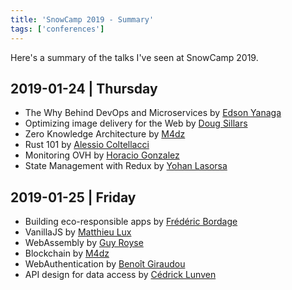 ```yaml
---
title: 'SnowCamp 2019 - Summary'
tags: ['conferences']
---
```


Here's a summary of the talks I've seen at SnowCamp 2019.

## 2019-01-24 | Thursday

- The Why Behind DevOps and Microservices by [Edson Yanaga](https://github.com/yanaga)
- Optimizing image delivery for the Web by [Doug Sillars](https://dougsillars.com)
- Zero Knowledge Architecture by [M4dz](https://m4dz.net)
- Rust 101 by [Alessio Coltellacci](https://github.com/NotBad4U)
- Monitoring OVH by [Horacio Gonzalez](https://github.com/lostinbrittany)
- State Management with Redux by [Yohan Lasorsa](https://github.com/sinedied)

## 2019-01-25 | Friday

- Building eco-responsible apps by [Frédéric Bordage](https://greenit.fr)
- VanillaJS by [Matthieu Lux](https://github.com/swiip)
- WebAssembly by [Guy Royse](https://github.com/guyroyse)
- Blockchain by [M4dz](https://m4dz.net)
- WebAuthentication by [Benoît Giraudou](https://github.com/joow)
- API design for data access by [Cédrick Lunven](https://twitter.com/clunven)
